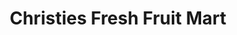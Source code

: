 ---
title: "Christies Fresh Fruit Mart"
url: /christies-beach/christies-fresh-fruit-mart/
shop: shop
---